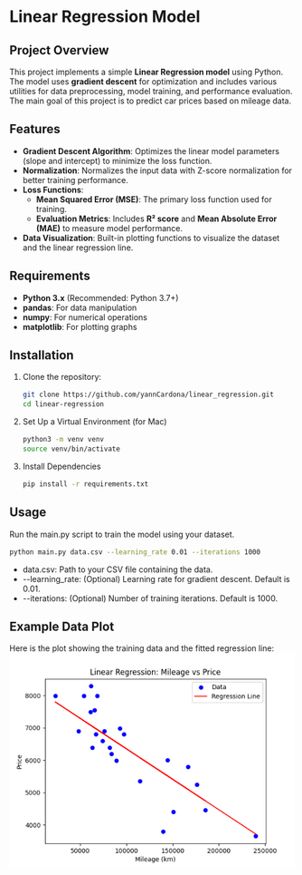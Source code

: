 # Linear Regression Model

## Project Overview
This project implements a simple **Linear Regression model** using Python. The model uses **gradient descent** for optimization and includes various utilities for data preprocessing, model training, and performance evaluation. The main goal of this project is to predict car prices based on mileage data.

## Features
- **Gradient Descent Algorithm**: Optimizes the linear model parameters (slope and intercept) to minimize the loss function.
- **Normalization**: Normalizes the input data with Z-score normalization for better training performance.
- **Loss Functions**:
  - **Mean Squared Error (MSE)**: The primary loss function used for training.
  - **Evaluation Metrics**: Includes **R² score** and **Mean Absolute Error (MAE)** to measure model performance.
- **Data Visualization**: Built-in plotting functions to visualize the dataset and the linear regression line.

## Requirements
- **Python 3.x** (Recommended: Python 3.7+)
- **pandas**: For data manipulation
- **numpy**: For numerical operations
- **matplotlib**: For plotting graphs

## Installation
1. Clone the repository:
   ```bash
   git clone https://github.com/yannCardona/linear_regression.git
   cd linear-regression
   ```
2. Set Up a Virtual Environment (for Mac)
   ```bash
   python3 -m venv venv
   source venv/bin/activate
   ```

3. Install Dependencies
   ```bash
   pip install -r requirements.txt
   ```

## Usage
Run the main.py script to train the model using your dataset.
   ```bash
   python main.py data.csv --learning_rate 0.01 --iterations 1000
   ```
- data.csv: Path to your CSV file containing the data.
- --learning_rate: (Optional) Learning rate for gradient descent. Default is 0.01.
- --iterations: (Optional) Number of training iterations. Default is 1000.

## Example Data Plot
Here is the plot showing the training data and the fitted regression line:
![Regression Plot](images/plot.png)
